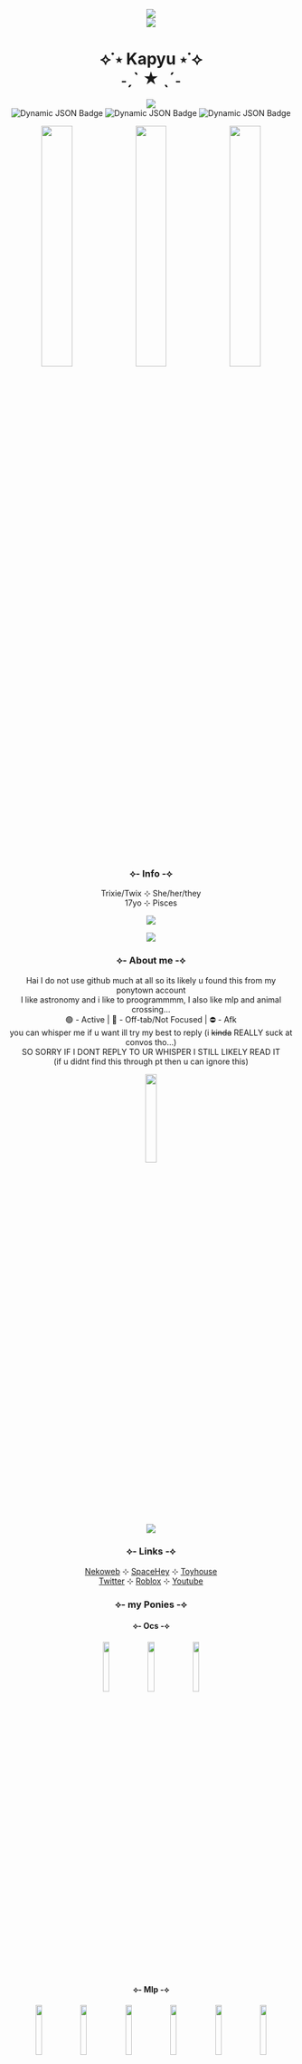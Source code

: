 <p align="center">
  <img src="https://blob.gifcities.org/gifcities/ESHAPWPTIOOVSI4KMOJDRA3A3PGJ2ISZ.gif"><br>
  <img src="https://blob.gifcities.org/gifcities/7ZESIPMPNPPAQP3SB4IUXIRB2G2T34GV.gif">
</p>

<h1 align="center">⟡˙⋆ Kapyu ⋆˙⟡<br>˗ˏˋ ★ ˎˊ˗</h1>

<p align="center">
  <img src="https://spotify-github-profile.kittinanx.com/api/view?uid=31pet47lv3bp3y5xmti3hks4mbsy&cover_image=true&theme=novatorem&show_offline=true&background_color=c1c1c1&interchange=false&bar_color=6748b7&bar_color_cover=true)](https://github.com/kittinan/spotify-github-profile"><br>
<img alt="Dynamic JSON Badge" src="https://img.shields.io/badge/dynamic/json?url=http%3A%2F%2Fws.audioscrobbler.com%2F2.0%2F%3Fmethod%3Duser.getinfo%26user%3DAstraP0ny%26api_key%3D61f93299819eb823c250bab983a13a70%26format%3Djson&query=%24%5B'user'%5D%5B'playcount'%5D&label=Total%20Scrobbles&color=FF0000">
  <img alt="Dynamic JSON Badge" src="https://img.shields.io/badge/dynamic/json?url=http%3A%2F%2Fws.audioscrobbler.com%2F2.0%2F%3Fmethod%3Duser.gettopartists%26user%3DAstraP0ny%26api_key%3D61f93299819eb823c250bab983a13a70%26format%3Djson&query=%24%5B'topartists'%5D%5B'artist'%5D%5B0%5D%5B'name'%5D&label=Top%20Artist&color=7f3fff">
<img alt="Dynamic JSON Badge" src="https://img.shields.io/badge/dynamic/json?url=http%3A%2F%2Fws.audioscrobbler.com%2F2.0%2F%3Fmethod%3Duser.gettoptracks%26user%3DAstraP0ny%26api_key%3D61f93299819eb823c250bab983a13a70%26format%3Djson&query=%24%5B'toptracks'%5D%5B'track'%5D%5B0%5D%5B'name'%5D&label=Top%20Track&color=FFEF19">

</p>

<p align="center">
  <img src="https://blob.gifcities.org/gifcities/SFOTLGI3BNY7KCSDBX3LSAAR3UBUZN43.gif" width=33%><img src="https://blob.gifcities.org/gifcities/SFOTLGI3BNY7KCSDBX3LSAAR3UBUZN43.gif" width=33%><img src="https://blob.gifcities.org/gifcities/SFOTLGI3BNY7KCSDBX3LSAAR3UBUZN43.gif" width=33%>
</p>

<h3 align="center">⟡- Info -⟡</h3>
<p align="center">
  Trixie/Twix ⊹ She/her/they<br>
  17yo ⊹ Pisces<br>
</p>
<p align="center">
  <img src="https://web.archive.org/web/20091027144853im_/http://www.geocities.com/omarheatherlatiri/SITNY/stars.gif">
</p>
<p align="center">
  <img src="https://blob.gifcities.org/gifcities/BN67QKRZSPI3FR3CX6HMXK6I77QXV4OW.gif">
</p>
<h3 align="center">⟡- About me -⟡</h3>
<p align="center">
  Hai I do not use github much at all so its likely u found this from my ponytown account<br>
  I like astronomy and i like to proogrammmm, I also like mlp and animal crossing...<br>
  🟢 - Active | 🌙 - Off-tab/Not Focused | ⛔ - Afk<br>
  you can whisper me if u want ill try my best to reply (i <s>kinda</s> REALLY suck at convos tho...)<br>
  SO SORRY IF I DONT REPLY TO UR WHISPER I STILL LIKELY READ IT<br>
  (if u didnt find this through pt then u can ignore this)
</p>
<p align="center">
  <img src="https://starfield.nekoweb.org/images/graphics/spinning%20astra.gif" width=20%>
</p>
<p align="center">
  <img src="https://blob.gifcities.org/gifcities/BN67QKRZSPI3FR3CX6HMXK6I77QXV4OW.gif">
</p>
<h3 align="center">⟡- Links -⟡</h3>
<p align="center">
  <a href="https://starfield.nekoweb.org/" target="_blank">Nekoweb</a> ⊹ <a href="https://spacehey.com/kapyu" target="_blank">SpaceHey</a> ⊹ <a href="https://toyhou.se/Kapyu" target="_blank">Toyhouse</a><br>
  <a href="https://www.roblox.com/users/60248339/profile" target="_blank">Twitter</a> ⊹ <a href="https://www.roblox.com/users/60248339/profile" target="_blank">Roblox</a> ⊹ <a href="https://www.youtube.com/@Kapyyuu" target="_blank">Youtube</a>
</p>
<h3 align="center">⟡- my Ponies -⟡</h3>

<h4 align="center">⟡- Ocs -⟡</h4>

<p align="center">
  <img src="https://github.com/user-attachments/assets/4d1d12b9-17c8-4d55-bc54-c464891abb7f" width=15%>
  <img src="https://github.com/user-attachments/assets/bcf7939a-a0ba-4a8c-b6b0-bae72a97d35d" width=15%>
  <img src="https://github.com/user-attachments/assets/b82110e2-e383-4766-a89f-91764ca301ec" width=15%>
</p>

<h4 align="center">⟡- Mlp -⟡</h4>

<p align="center">
  <img src="https://github.com/user-attachments/assets/b2a96f45-f36b-4ce0-ab2b-aaee8c6b5bee" width=15%>
  <img src="https://github.com/user-attachments/assets/8dca6dff-dd4d-46ad-8660-cd0cea8ec05e" width=15%>
  <img src="https://github.com/user-attachments/assets/7b53e1b2-eee3-48ae-9ec5-ca3826df4f43" width=15%>
  <img src="https://github.com/user-attachments/assets/3da9a7f2-cbe9-44ff-8458-79c4919fbe87" width=15%>
  <img src="https://github.com/user-attachments/assets/e4ba49f4-89d7-4ef0-a4ca-4e85e5c5efc9" width=15%>
  <img src="https://github.com/user-attachments/assets/e617638a-74bf-4c11-85aa-94098c7cceb5" width=15%>
  <img src="https://github.com/user-attachments/assets/6d498e65-2dff-4c2a-943c-bdb9247e2e06" width=15%>
  <img src="https://github.com/user-attachments/assets/af7c914a-a2c0-4fb2-808f-b74abd8ec97f" width=15%>
</p>

<h4 align="center">⟡- Phighting -⟡</h4>

<p align="center">
  <img src="https://github.com/user-attachments/assets/8f1de6dd-1b7b-4262-967c-748f06bef35f" width=15%>
  <img src="https://github.com/user-attachments/assets/6537d1f2-0145-414d-8742-7b9f8553ccd5" width=15%>
  <img src="https://github.com/user-attachments/assets/b2207872-d219-4f99-8008-a47888cb567b" width=15%>
  <img src="https://github.com/user-attachments/assets/11673de0-33ee-4849-b7a9-e6647c960e4c" width=15%>
  <img src="https://github.com/user-attachments/assets/f1d6b233-5425-496b-91ef-5fb950d4d55a" width=15%>
</p>

<p align="center">
  <img src="https://blob.gifcities.org/gifcities/YVTEOOGLJCYJEFLBXKPGMKJL2LLGCFKO.gif">
</p>
